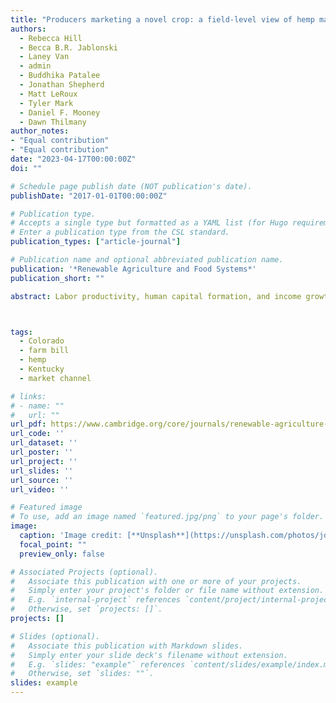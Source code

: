 ```yaml
---
title: "Producers marketing a novel crop: a field-level view of hemp market channels"
authors:
  - Rebecca Hill
  - Becca B.R. Jablonski
  - Laney Van
  - admin
  - Buddhika Patalee
  - Jonathan Shepherd
  - Matt LeRoux
  - Tyler Mark
  - Daniel F. Mooney
  - Dawn Thilmany
author_notes:
- "Equal contribution"
- "Equal contribution"
date: "2023-04-17T00:00:00Z"
doi: ""

# Schedule page publish date (NOT publication's date).
publishDate: "2017-01-01T00:00:00Z"

# Publication type.
# Accepts a single type but formatted as a YAML list (for Hugo requirements).
# Enter a publication type from the CSL standard.
publication_types: ["article-journal"]

# Publication name and optional abbreviated publication name.
publication: '*Renewable Agriculture and Food Systems*'
publication_short: ""

abstract: Labor productivity, human capital formation, and income growth decline amid hot ambient temperatures. The implications of such temperature sensitivity for climate change damages depend upon the capacity for human adaptation to persistent temperature changes---as opposed to idiosyncratic temperature variation. Studying millions of collegiate track and field performances from 2005 to 2019, this paper shows that performance diminution in hot ambient conditions is mitigated by heat adaptation, a physiological response to heat stress and associated physical and cognitive impairments. Across varied specifications of the temperature-performance relationship, adaptation reduces performance losses from alternative climate change scenarios by more than 50%.



tags:
  - Colorado
  - farm bill
  - hemp
  - Kentucky
  - market channel

# links:
# - name: ""
#   url: ""
url_pdf: https://www.cambridge.org/core/journals/renewable-agriculture-and-food-systems/article/producers-marketing-a-novel-crop-a-fieldlevel-view-of-hemp-market-channels/D61179A526FA3BC77EA020B99F9741E8#
url_code: ''
url_dataset: ''
url_poster: ''
url_project: ''
url_slides: ''
url_source: ''
url_video: ''

# Featured image
# To use, add an image named `featured.jpg/png` to your page's folder. 
image:
  caption: 'Image credit: [**Unsplash**](https://unsplash.com/photos/jdD8gXaTZsc)'
  focal_point: ""
  preview_only: false

# Associated Projects (optional).
#   Associate this publication with one or more of your projects.
#   Simply enter your project's folder or file name without extension.
#   E.g. `internal-project` references `content/project/internal-project/index.md`.
#   Otherwise, set `projects: []`.
projects: []

# Slides (optional).
#   Associate this publication with Markdown slides.
#   Simply enter your slide deck's filename without extension.
#   E.g. `slides: "example"` references `content/slides/example/index.md`.
#   Otherwise, set `slides: ""`.
slides: example
---
```



